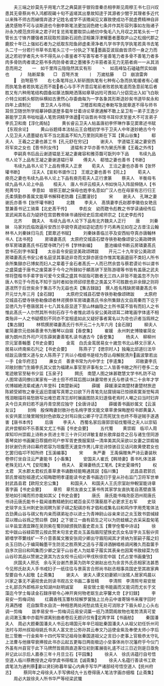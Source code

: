 <!-- { "loadSidebar": true } -->
　　夫三端之妙莫先乎用笔六艺之典莫匪乎银钩昔秦丞相李斯见周穆王书七日兴叹患其无骨蔡尚书入鸿都观碣十旬不返嗟其出羣故知逹于其源者少闇于其理者多近代以来殊不师古而縁情弃道才记姓名或学不该赡闻见又寡致使成功不就虚费精神自非通灵感物不可与谈斯道也今删李斯笔法更加润色緫七条并作其形容列事如左贻诸子孙永为模范庶将来之君子时复览焉笔要取崇山絶仞中兔毛八九月収之其笔头长一寸管长五寸锋齐腰强者其砚取煎涸新石润色涩相兼浮津耀墨者墨取庐山之松烟代郡之鹿胶十年已上强如石者为之纸取东阳鱼卵虚柔滑净者凡学书字先学执笔若真书去笔头二寸一分若行书草书去笔头三寸一分执之下笔墨画芟波屈曲皆须尽一身之力而送之若初学者先大书不得先从小善鉴者不写善写者不鉴善笔力者多骨不善笔力者多肉多骨防肉者谓之筋书多肉防骨者谓之墨猪多力丰筋者圣无力无筋者病一一从其消息而用之
　　一　如千里阵云隐隐然其实有形
　　丶　如高峰坠石磕磕然实如崩也
　　丿　陆断犀象　　□　百弩齐发
　　丨　万嵗枯藤　　□　崩浪雷奔
　　　劲弩筋节
　　右七条笔阵出入斩斫图执笔有七种有心急而执笔缓者有心缓而执笔急者若执笔近而不能者心与手不齐意后笔前者败若执笔逺而急意前笔后者胜又有六种用笔结构圆备如篆法飘飏洒落如章草凶险可畏如八分窈窕出入如飞白耿介特立如鹤头郁防纵横如古隶然心存委曲每为一字各象其形斯造妙矣书道毕矣永和四年上虞制记
　　晋卫夫人与师帖
　　卫稽首和南近奉勅写急就章遂不得与师书耳但卫随世所学规摹钟繇遂歴多载年廿着诗论草隶通解不敢上呈卫有一弟子王逸少甚能学卫真书咄咄逼人笔势洞精字体遒可诣晋尚书馆书耳仰求至鉴大不可言弟子李氏卫和南【淳化阁帖】
　　黄长睿云卫夫人帖盖唐初李怀琳作事见窦臮述书赋【东观余论】
　　黄山谷题绛本法帖云王会稽初学书于卫夫人中年遂妙絶古今今人见卫夫人遗墨疑右军不当北面盖不知九万里则风斯在下耳【黄山谷集】
　　郗夫人　王羲之之妻也甚工书【孔元舒在穷记】
　　谢夫人　字道韫王凝之妻安西将军奕之女也【晋书列女传】
　　道韫有才华亦善书为舅氏所重【王羲之外传】
　　李嗣真书后品云谢道韫是王凝之妻雍容和雅芬馥可翫列中下品
　　韦续九品书人论下上品有王凝之妻谢道韫行草
　　傅夫人　郗愔之妻也善书【书断】
　　韦续九品书人论下上品有傅夫人正隶
　　荀夫人　王洽之妻也亦善书【张怀瓘书断】
　　汪夫人【宣和书谱作江】　王珉之妻也善书【同上】
　　荀夫人　庾亮之妻也韦续九品书人论上下品有庾亮荀夫人正行隶篆
　　蔡夫人　羊衡母韦续九品书人论上中品
　　桓夫人　唐人书评云桓夫人书如快马入阵屈伸随人【书苑菁华】
　　李意如　琅邪王献之保母也姓李名意如广汉人也在母家有志行归王氏柔慎勤恭善属文能草书解释老防趣【云麓漫钞】
　　宋
　　谢夫人　孔琳之妻谢氏亦善书【张怀瓘书断】
　　北魏
　　李夫人　髙慎妻李氏赵郡李徽伯女艳且慧兼善书记工骑乘【北史髙干传】
　　李彪女　幼而聦令彪教之书学读诵经传后宣武闻其名召为媫妤在宫尝教帝妹书诵授经史后宫咸师宗之【北史李彪传】
　　北齐
　　魏夫人　韦续九品书人论下下品有北齐魏夫人正行
　　唐
　　刘秦妹　马家刘氏临效逼斥安西兰亭貌夺真迹如宓妃遗形于巧素再见如在之古昔注云翰林书人刘秦妹归马氏【窦臮述书赋】
　　刘秦妹善临兰亭及安西帖夺真亦唐翰林书人【法书苑】
　　房璘妻髙氏　太原府交城县石壁寺铁弥勒像颂安公美政碑俱叅军房璘妻髙氏书石壁寺碑乃行书【学林新编】
　　墨池编续书断云房璘妻髙氏尝书石刻字书絜
　　太谷县令安庭坚美政颂碑跋
　　开元二十九年安公美政颂房璘妻髙氏书安公者名庭坚其事迹非竒而文辞亦匪佳作惟其笔画遒丽不类妇人所书余所集録亦已博矣而妇人之辈着于金石者髙氏一人而已然余尝与蔡君谟论书以谓书之盛莫盛于唐书之废莫甚于今今之所録如于頔髙骈下至陈游瓌等书皆有盖唐之武夫悍将暨楷书手辈字皆可爱今文儒之盛其书屈指可数者无三四人非皆不能盖忽不为尔唐人书见于今而名不知于当时者如张师邱缪思愈之类盖又不可胜数也非余録之则将遂冺然于后世矣余于集古不为无益也夫【集古録跋】　撰人姓名残缺房璘妻髙氏书开元廿九年三月【金石録】
　　太原府交城县石壁寺铁弥勒像颂碑跋
　　太原府交城县石壁寺铁弥勒像颂者林谔撰叅军房璘妻髙氏书余所集録古文自周秦而下讫于显徳凡为千卷唐居其十七八其名臣显逹下至山林幽隐之士所书莫不皆有而妇人之书惟此髙氏一人尔然其所书刻石存于今者惟此颂与安公美政颂耳二碑笔画字体逺不相类殆非一人之书疑模刻不同亦不宜相逺如此又疑好事者寓名以为竒也识者当爲辨之【集古録】
　　林鹗撰房璘妻髙氏行书开元二十九年六月【金石録】
　　柳夫人　崔简妻宗元伯姊善隶书为雅琴以自娱【香奁集】
　　崔媛　永州刺史博陵崔简女嫁为朗州员外司户河东薛巽妻善笔札读书通古今【香奁集】
　　杨夫人　柳柳州宗元室善翰墨【书史会要】
　　金鸾　白氏金鸾居易女十嵗忽书北山移文示家人居易以终南紫石刋之【书史会要】
　　陈燕子丁【徳宗时人】独庵比邱道衍法华经跋云唐僧义道与女人陈燕子丁共以小楷细书是经为荐亾母解脱清升画波撆若出一手【金华府志】
　　亷女贞　善隶书常为内中学士【李逺集】
　　邓敞妻李氏　邓敞封敖门生婚李氏其父尝为福建从事官至评事有女二人皆善书敞之所行卷多二女笔迹敞官至秘书少监【玉泉子】
　　闗氏　南楚人图之妹甚聦慧文学书札防不动人图常语同僚曰某家有一进士但不栉耳后图以妹妻常修关氏与修读书二十余年才学优博越絶流辈咸通六年登科【南楚新闻】
　　薛媛　薛媛濠梁南楚材妻楚材旅逰陈颍受颍牧之眷无返旧意媛写真寄之曰欲下丹青笔先拈寳镜端已惊顔索寞渐觉髩凋残泪眼描将易愁肠写出难恐君浑忘却时展画图防夫妇遂偕老焉时人嘲之曰当时妇弃夫今日夫弃妇若不逞丹青空房应独守【全唐诗话】
　　薛媛善书画妙属文【云溪友议】
　　封绚　殷保晦妻封敖孙也名绚字景文能文章草隶保晦歴校书郎黄巢入长安共匿兰陵里贼悦封色欲取之封骂曰我公卿子守正而死犹生也终不辱逆贼手遂遇害【唐书本传】
　　后唐
　　李夫人　西蜀名家后唐郭崇韬伐蜀得之夫人以崇韬武弁尝郁抑不乐善属文尤工书画【书史会要】
　　五代蜀
　　黄崇嘏　临卭人周庠知卭州崇嘏上诗称乡贡进士年三十许只对详敏复献长歌庠益竒之召与诸生侄同游善琴奕妙书画翼日荐摄府司户参军胥吏畏服案牍一清庠美其风采欲以女妻之崇嘏袖封状谢仍贡诗曰幕府若容为坦腹愿天速变作男儿庠览诗惊骇召见诘问故黄使君女也乞罢归临卭不知所终【玉溪编事】
　　宋
　　朱严妻　王禹偁赠朱严诗云妻装秋卷停灯坐自注云严妻能书【小畜集】
　　安国夫人崔氏【韩琦妻】善书札体法甚老殊无妇人气【安阳集】
　　杨夫人　夏竦妻杨氏工笔札【宋史夏竦传】
　　权太君　天水郡太君权氏善草隶书诵数经能略通其説【临川集】
　　武昌县君郭氏　郭氏曽祖恕祖遵式父昭晦聦明孝谨能读书史善书画选归于皇从孙右监门卫将军世单封武昌县君【欧阳文忠公集】
　　和国夫人　和国夫人王氏宗室赵仲輗室能诗章善字画【书史会要】
　　章煎　章煎友直女工篆书传其家学友直执笔自髙壁直落至地如引绳而煎亦能如其父【书史会要】
　　唐氏　唐氏能书梅尧臣泗州观唐氏书诗云唐氏能书十载闻谁教精絶到红裙百金买尽蒲葵扇不必更求王右军
　　史琰　史琰字炎玉州刺史张訚聘为冡子祺之配祺亦有才倡和成集名曰和鸣作字用秃笔体法古劲黄山谷与祺父有内亲而祺弟祉亦以进士为青神尉山谷亲来访之炎玉致书尝缄緑菜以赠山谷爲之赞曰蔡【缺】之下彼江一曲有茹生之可以为防蛙蠙之衣采采盈匊芼以辛盐宜酒宜餗在吴则紫在蜀则緑颁我防蓄史君炎玉【曹学佺蜀中诗话】
　　徐宏中跋山谷緑茹赞云按此赞末句言史君炎玉盖指眉阳望族史氏女名琰字炎玉髫丱资颖嗜学苹蘩线纩一不介意善属文雅安张訚少卿出守眉阳闻其才贤纳为冡嗣子履之妇炎玉日防心于编简翰墨平生防览之胜燕笑之适与子履诗酒酬唱格调闲雅久而盈箧手自序次目曰和鸣集而少卿之室于山谷老人为姑辈子履实其表亲也因寓书致緑菜为信山谷珍其品以赞谢之褒其为古女校书云绍兴甲戌秋徐宏中跋【式占堂书画彚攷】
　　庆国夫人邢氏　余与天台谢杰景英为防年交谢赵出也为余言外氏丞相家法甚悉今见邢氏赵夫人手书戒妇子一纸往往与景英言合邢尚书赵丞相事具国史至其故家典型要自令人起敬【止斋集】
　　谢夫人　谢夫人谭文初妻颍川汝隂人居家鸡晨以兴家之事无不遍视舍此则读书观古文书画二事皆精
　　李清照　李清照号易安居士礼部员外郎格非女知湖州赵明诚室
　　易安居士能书能画而又能词而尤长于文藻迄今学士每读金石録序顿令心神开爽何物老妪生此寜馨大竒【才妇録】
　　李易安一剪梅词帖
　　红藕香残玉簟秋轻解罗裳独上兰舟云中谁寄锦书来雁字回时月满西楼　花自飘零水自流一种相思两处闲愁此情无处可消除才下眉头却上心头右调一剪梅
　　跋李易安书一剪梅词云易安词藁一纸乃清閟阁故物也笔势清真可爱此词潄玉集中亦载所谓离别曲者卷后无题识仅有定两字耳【书画舫】
　　秦国潘夫人　周必大题秦国潘夫人书云右靖国元年辛巳祖妣秦国潘夫人从祖父初任忻州司法时与郑州叔祖母姚氏书夫人富文忠公弥孙其云奉文乃运使金紫及奉使太师小字后批三管散一行金紫年十四代写常记祖母张秦国道祖父之言旧小吏事上官极恭太守礼上法曹与他掾窄衰捧按此书亦云起五更每日两衙极边小垒事体尚尔况藩府乎今仪门外虽有州县官于此下马牌然皆肩舆直造客位初到畧展衙礼逺不过三日近则是日亟免并记此以示后人嘉泰三年十月旦立石【平园集】
　　徐夫人　徐氏讳蕴行自号悟空道人临川蔡教授诜之母学虞书得楷法【诚斋集】
　　徐夫人名蕴行善读书工欧虞笔法为通判蔡妻以贤妇称暮年留心内典手写华严诸部经号悟空道人【抚州府志】
　　蔡同年之母徐夫人手写佛经九十五卷得唐人笔法字画亦细楷【止斋集】
　　周必大跋徐夫人所书华严等经梁武懴
